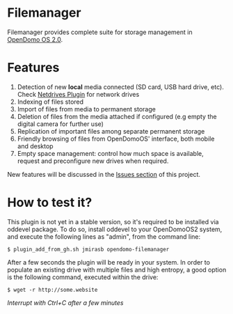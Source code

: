 Filemanager
===========

Filemanager provides complete suite for storage management in [OpenDomo OS 2.0](https://github.com/opalenzuela/opendomo). 

Features
========

1. Detection of new **local** media connected (SD card, USB hard drive, etc). Check [Netdrives Plugin](https://github.com/jmirasb/opendomo-netdrives) for network drives
2. Indexing of files stored
3. Import of files from media to permanent storage
4. Deletion of files from the media attached if configured (e.g empty the digital camera for further use)
5. Replication of important files among separate permanent storage
6. Friendly browsing of files from OpenDomoOS' interface, both mobile and desktop
7. Empty space management: control how much space is available, request and preconfigure new drives when required.

New features will be discussed in the [Issues section](https://github.com/jmirasb/opendomo-filemanager/issues) of this project.


How to test it?
===============

This plugin is not yet in a stable version, so it's required to be installed via oddevel package. To do so, install oddevel to your OpenDomoOS2 system, and execute the following lines as "admin", from the command line:

    $ plugin_add_from_gh.sh jmirasb opendomo-filemanager
    
After a few seconds the plugin will be ready in your system. In order to populate an existing drive with multiple files and high entropy, a good option is the following command, executed within the drive:

    $ wget -r http://some.website
    
*Interrupt with Ctrl+C after a few minutes*
